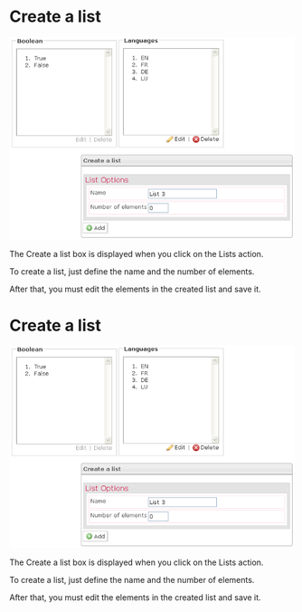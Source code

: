 <!--
created_at: '2012-04-12 17:17:25'
updated_at: '2013-03-13 13:38:37'
authors:
    - 'Jérôme Bogaerts'
contributors:
    - 'Sophie Doublet'
tags:
    - 'Manage Tests'
-->

Create a list
=============

![](../resources/tests-list.png)

The Create a list box is displayed when you click on the Lists action.

To create a list, just define the name and the number of elements.

After that, you must edit the elements in the created list and save it.

Create a list
=============

![](../resources/tests-list.png)

The Create a list box is displayed when you click on the Lists action.

To create a list, just define the name and the number of elements.

After that, you must edit the elements in the created list and save it.


